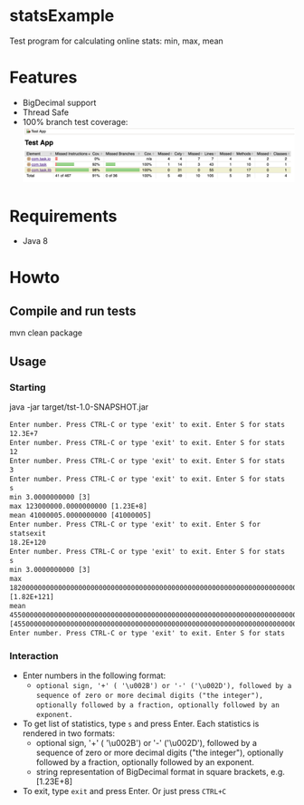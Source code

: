 # statsExample
Test program for calculating online stats: min, max, mean




# Features
* BigDecimal support
* Thread Safe
*  100% branch test coverage: 
 ![alt text](https://raw.githubusercontent.com/u35tpus/statsExample/master/screenshots/coverage.png)

# Requirements
* Java 8
 
# Howto
## Compile and run tests
  mvn clean package
  
## Usage
### Starting
  java -jar target/tst-1.0-SNAPSHOT.jar
  
  
```
Enter number. Press CTRL-C or type 'exit' to exit. Enter S for stats
12.3E+7
Enter number. Press CTRL-C or type 'exit' to exit. Enter S for stats
12
Enter number. Press CTRL-C or type 'exit' to exit. Enter S for stats
3
Enter number. Press CTRL-C or type 'exit' to exit. Enter S for stats
s
min 3.0000000000 [3]
max 123000000.0000000000 [1.23E+8]
mean 41000005.0000000000 [41000005]
Enter number. Press CTRL-C or type 'exit' to exit. Enter S for statsexit
18.2E+120
Enter number. Press CTRL-C or type 'exit' to exit. Enter S for stats
s
min 3.0000000000 [3]
max 18200000000000000000000000000000000000000000000000000000000000000000000000000000000000000000000000000000000000000000000000.0000000000 [1.82E+121]
mean 4550000000000000000000000000000000000000000000000000000000000000000000000000000000000000000000000000000000000000030750004.0000000000 [4550000000000000000000000000000000000000000000000000000000000000000000000000000000000000000000000000000000000000030750004]
Enter number. Press CTRL-C or type 'exit' to exit. Enter S for stats
```  

### Interaction
* Enter numbers in the following format: 
  * `optional sign, '+' ( '\u002B') or '-' ('\u002D'), followed by a sequence of zero or more decimal digits ("the integer"), optionally followed by a fraction, optionally followed by an exponent.`
* To get list of statistics, type `s` and press Enter. Each statistics is rendered in two formats:
  * optional sign, '+' ( '\u002B') or '-' ('\u002D'), followed by a sequence of zero or more decimal digits ("the integer"), optionally followed by a fraction, optionally followed by an exponent.
  * string representation of BigDecimal format in square brackets, e.g. [1.23E+8]
* To exit, type `exit` and press Enter. Or just press `CTRL+C`
